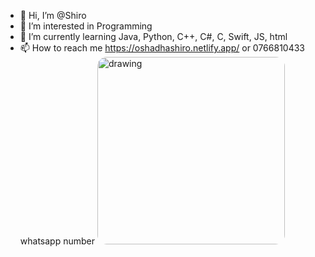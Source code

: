 - 👋 Hi, I’m @Shiro
- 👀 I’m interested in Programming
- 🌱 I’m currently learning Java, Python, C++, C#, C, Swift, JS, html
- 📫 How to reach me https://oshadhashiro.netlify.app/  or  0766810433 whatsapp number
  <img src="https://oshadhashiro.netlify.app/images/main-image.jpg" alt="drawing" style="width:300px;  border-radius: 15px;"/>
